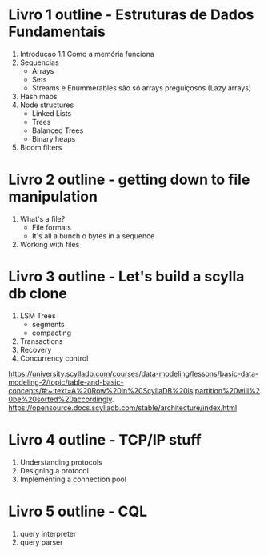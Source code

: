 # Livro 1 outline - Estruturas de Dados Fundamentais

1. Introduçao
    1.1 Como a memória funciona
2. Sequencias
    - Arrays
    - Sets
    - Streams e Enummerables são só arrays preguiçosos (Lazy arrays)
3. Hash maps
4. Node structures
    - Linked Lists
    - Trees
    - Balanced Trees
    - Binary heaps
5. Bloom filters

# Livro 2 outline - getting down to file manipulation

1. What's a file?
    - File formats
    - It's all a bunch o bytes in a sequence
2. Working with files


# Livro 3 outline - Let's build a scylla db clone

1. LSM Trees
    - segments
    - compacting
2. Transactions
3. Recovery
4. Concurrency control

https://university.scylladb.com/courses/data-modeling/lessons/basic-data-modeling-2/topic/table-and-basic-concepts/#:~:text=A%20Row%20in%20ScyllaDB%20is,partition%20will%20be%20sorted%20accordingly.
https://opensource.docs.scylladb.com/stable/architecture/index.html

# Livro 4 outline - TCP/IP stuff

1. Understanding protocols
2. Designing a protocol
3. Implementing a connection pool

# Livro 5 outline - CQL

1. query interpreter
2. query parser
